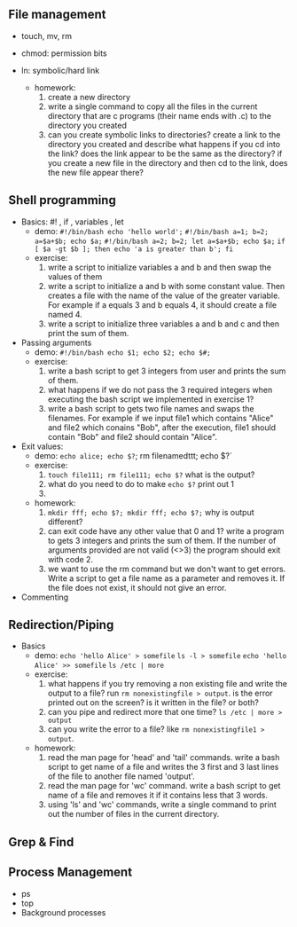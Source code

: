 File management
---

- touch, mv, rm
- chmod: permission bits
- ln: symbolic/hard link

	- homework:
		1. create a new directory
		2. write a single command to copy all the files in the current directory that are c programs (their name ends with .c) to the directory you created
		3. can you create symbolic links to directories? create a link to the directory you created and describe what happens if you cd into the link? does the link appear to be the same as the directory? if you create a new file in the directory and then cd to the link, does the new file appear there?

Shell programming
---

- Basics: #! , if , variables , let
	- demo: `#!/bin/bash echo 'hello world';`
			`#!/bin/bash a=1; b=2; a=$a+$b; echo $a;`
			`#!/bin/bash a=2; b=2; let a=$a+$b; echo $a;`
			`if [ $a -gt $b ]; then echo 'a is greater than b'; fi`
	- exercise:
		1. write a script to initialize variables a and b and then swap the values of them
		2. write a script to initialize a and b with some constant value. Then creates a file with the name of the value of the greater variable. For example if a equals 3 and b equals 4, it should create a file named 4.
		3. write a script to initialize three variables a and b and c and then print the sum of them.
- Passing arguments
	- demo: `#!/bin/bash echo $1; echo $2; echo $#;`
	- exercise:
		1. write a bash script to get 3 integers from user and prints the sum of them.
		2. what happens if we do not pass the 3 required integers when executing the bash script we implemented in exercise 1?
		3. write a bash script to gets two file names and swaps the filenames. For example if we input file1 which contains "Alice" and file2 which conains "Bob", after the execution, file1 should contain "Bob" and file2 should contain "Alice".
- Exit values: 
    - demo: `echo alice; echo $?`; rm filenamedttt; echo $?`
    - exercise: 
        1. `touch file111; rm file111; echo $?` what is the output? 
        2. what do you need to do to make `echo $?` print out 1
        3. 
    - homework:
        1. `mkdir fff; echo $?; mkdir fff; echo $?;` why is output different?
        2. can exit code have any other value that 0 and 1? write a program to gets 3 integers and prints the sum of them. If the number of arguments provided are not valid (<>3) the program should exit with code 2.
        3. we want to use the rm command but we don't want to get errors. Write a script to get a file name as a parameter and removes it. If the file does not exist, it should not give an error.
- Commenting

Redirection/Piping
---
- Basics
	- demo: `echo 'hello Alice' > somefile`
			`ls -l > somefile`
			`echo 'hello Alice' >> somefile`
			`ls /etc | more`
	- exercise:
		1. what happens if you try removing a non existing file and write the output to a file? run `rm nonexistingfile > output`. is the error printed out on the screen? is it written in the file? or both?
		2. can you pipe and redirect more that one time? `ls /etc | more > output`
		3. can you write the error to a file? like `rm nonexistingfile1 > output`.
	- homework:
		1. read the man page for 'head' and 'tail' commands. write a bash script to get name of a file and writes the 3 first and 3 last lines of the file to another file named 'output'.
		2. read the man page for 'wc' command. write a bash script to get name of a file and removes it if it contains less that 3 words.
		3. using 'ls' and 'wc' commands, write a single command to print out the number of files in the current directory.
			

Grep & Find
---


Process Management
---

- ps
- top
- Background processes
